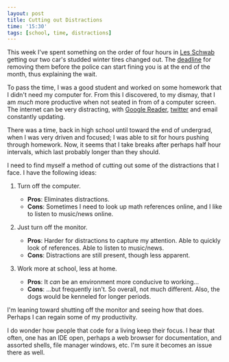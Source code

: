 ```yaml
---
layout: post
title: Cutting out Distractions
time: '15:30'
tags: [school, time, distractions]
---
```


This week I've spent something on the order of four hours in [Les Schwab] getting our two car's studded winter tires changed out.  The [deadline] for removing them before the police can start fining you is at the end of the month, thus explaining the wait.

To pass the time, I was a good student and worked on some homework that I didn't need my computer for.  From this I discovered, to my dismay, that I am _much_ more productive when not seated in from of a computer screen.  The internet can be very distracting, with [Google Reader], [twitter] and email constantly updating.

There was a time, back in high school until toward the end of undergrad, when I was very driven and focused; I was able to sit for hours pushing through homework.  Now, it seems that I take breaks after perhaps half hour intervals, which last probably longer than they should.

I need to find myself a method of cutting out some of the distractions that I face.  I have the following ideas:

1. Turn off the computer.
	+ **Pros**: Eliminates distractions.
	+ **Cons**: Sometimes I need to look up math references online, and I like to listen to music/news online.

2. Just turn off the monitor.
	+ **Pros**: Harder for distractions to capture my attention.  Able to quickly look of references.  Able to listen to music/news.
	+ **Cons**: Distractions are still present, though less apparent.

3. Work more at school, less at home.
	+ **Pros**: It _can_ be an environment more conducive to working...
	+ **Cons**: ...but frequently isn't.  So overall, not much different.  Also, the dogs would be kenneled for longer periods.

I'm leaning toward shutting off the monitor and seeing how that does.  Perhaps I can regain some of my productivity.

I do wonder how people that code for a living keep their focus.  I hear that often, one has an IDE open, perhaps a web browser for documentation, and assorted shells, file manager windows, etc.  I'm sure it becomes an issue there as well.

[Les Schwab]:http://www.lesschwab.com/
[deadline]:http://www.wsdot.wa.gov/winter/studtire/
[Google Reader]:http://reader.google.com/
[twitter]:http://twitter.com/jason__graham
